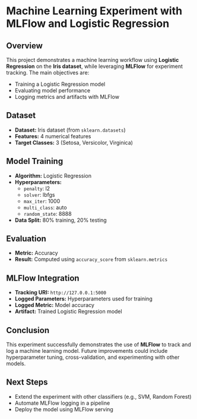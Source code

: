 # Machine Learning Experiment with MLFlow and Logistic Regression

## Overview
This project demonstrates a machine learning workflow using **Logistic Regression** on the **Iris dataset**, while leveraging **MLFlow** for experiment tracking. The main objectives are:
- Training a Logistic Regression model
- Evaluating model performance
- Logging metrics and artifacts with MLFlow

## Dataset
- **Dataset:** Iris dataset (from `sklearn.datasets`)
- **Features:** 4 numerical features
- **Target Classes:** 3 (Setosa, Versicolor, Virginica)

## Model Training
- **Algorithm:** Logistic Regression
- **Hyperparameters:**
  - `penalty`: l2
  - `solver`: lbfgs
  - `max_iter`: 1000
  - `multi_class`: auto
  - `random_state`: 8888
- **Data Split:** 80% training, 20% testing

## Evaluation
- **Metric:** Accuracy
- **Result:** Computed using `accuracy_score` from `sklearn.metrics`

## MLFlow Integration
- **Tracking URI:** `http://127.0.0.1:5000`
- **Logged Parameters:** Hyperparameters used for training
- **Logged Metric:** Model accuracy
- **Artifact:** Trained Logistic Regression model

## Conclusion
This experiment successfully demonstrates the use of **MLFlow** to track and log a machine learning model. Future improvements could include hyperparameter tuning, cross-validation, and experimenting with other models.

## Next Steps
- Extend the experiment with other classifiers (e.g., SVM, Random Forest)
- Automate MLFlow logging in a pipeline
- Deploy the model using MLFlow serving

